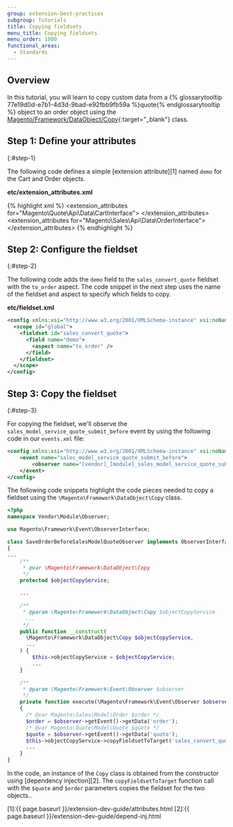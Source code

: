 ```yaml
---
group: extension-best-practices
subgroup: Tutorials
title: Copying fieldsets
menu_title: Copying fieldsets
menu_order: 1000
functional_areas:
  - Standards
---
```


## Overview

In this tutorial, you will learn to copy custom data from a {% glossarytooltip 77e19d0d-e7b1-4d3d-9bad-e92fbb9fb59a %}quote{% endglossarytooltip %} object to an order object using the [Magento/Framework/DataObject/Copy][0]{:target="_blank"} class.

## Step 1: Define your attributes
{:#step-1}

The following code defines a simple [extension attribute][1] named `demo` for the Cart and Order objects.

**etc/extension_attributes.xml**

{% highlight xml %}
<config xmlns:xsi="http://www.w3.org/2001/XMLSchema-instance" xsi:noNamespaceSchemaLocation="Api/etc/extension_attributes.xsd">
  <extension_attributes for="Magento\Quote\Api\Data\CartInterface">
    <attribute code="demo" type="string" />
  </extension_attributes>
  <extension_attributes for="Magento\Sales\Api\Data\OrderInterface">
      <attribute code="demo" type="string" />
  </extension_attributes>
</config>
{% endhighlight %}

## Step 2: Configure the fieldset
{:#step-2}

The following code adds the `demo` field to the `sales_convert_quote` fieldset with the `to_order` aspect.
The code snippet in the next step uses the name of the fieldset and aspect to specify which fields to copy.

**etc/fieldset.xml**

```xml
<config xmlns:xsi="http://www.w3.org/2001/XMLSchema-instance" xsi:noNamespaceSchemaLocation="DataObject/etc/fieldset.xsd">
  <scope id="global">
    <fieldset id="sales_convert_quote">
      <field name="demo">
        <aspect name="to_order" />
      </field>
    </fieldset>
  </scope>
</config>
```

## Step 3: Copy the fieldset
{:#step-3}

For copying the fieldset, we'll observe the `sales_model_service_quote_submit_before` event by using the following code in our `events.xml` file:

```xml
<config xmlns:xsi="http://www.w3.org/2001/XMLSchema-instance" xsi:noNamespaceSchemaLocation="urn:magento:framework:Event/etc/events.xsd">
    <event name="sales_model_service_quote_submit_before">
        <observer name="[vendor]_[module]_sales_model_service_quote_submit_before" instance="Vendor\Module\Observer\SaveOrderBeforeSalesModelQuoteObserver" />
    </event>
</config>
```

The following code snippets highlight the code pieces needed to copy a fieldset using the `\Magento\Framework\DataObject\Copy` class.

```php
<?php
namespace Vendor\Module\Observer;

use Magento\Framework\Event\ObserverInterface;

class SaveOrderBeforeSalesModelQuoteObserver implements ObserverInterface
{
...
    /**
     * @var \Magento\Framework\DataObject\Copy
     */
    protected $objectCopyService;

    ...

    /**
     * @param \Magento\Framework\DataObject\Copy $objectCopyService
      ...
     */
    public function __construct(
      \Magento\Framework\DataObject\Copy $objectCopyService,
      ...
    ) {
        $this->objectCopyService = $objectCopyService;
        ...
    }

    /**
     * @param \Magento\Framework\Event\Observer $observer
     */
    private function execute(\Magento\Framework\Event\Observer $observer)
    {
      /* @var Magento\Sales\Model\Order $order */
      $order = $observer->getEvent()->getData('order');
      /* @var Magento\Quote\Model\Quote $quote */
      $quote = $observer->getEvent()->getData('quote');
      $this->objectCopyService->copyFieldsetToTarget('sales_convert_quote', 'to_order', $quote, $order);
      ...
    }
}

```


In the code, an instance of the `Copy` class is obtained from the constructor using [dependency injection][2].
The `copyFieldsetToTarget` function call with the `$quote` and `$order` parameters copies the fieldset for the two objects..

[0]:{{site.mage2bloburl}}2.0/lib/internal/Magento/Framework/DataObject/Copy.php
[1]:{{ page.baseurl }}/extension-dev-guide/attributes.html
[2]:{{ page.baseurl }}/extension-dev-guide/depend-inj.html
